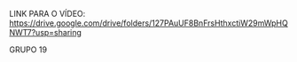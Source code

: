 LINK PARA O VÍDEO: https://drive.google.com/drive/folders/127PAuUF8BnFrsHthxctiW29mWpHQNWT7?usp=sharing

GRUPO 19